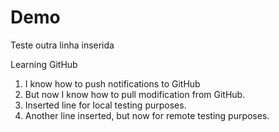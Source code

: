 # Demo

Teste outra linha inserida

Learning GitHub
1. I know how to push notifications to GitHub
2. But now I know how to pull modification from GitHub.
3. Inserted line for local testing purposes.
4. Another line inserted, but now for remote testing purposes.
